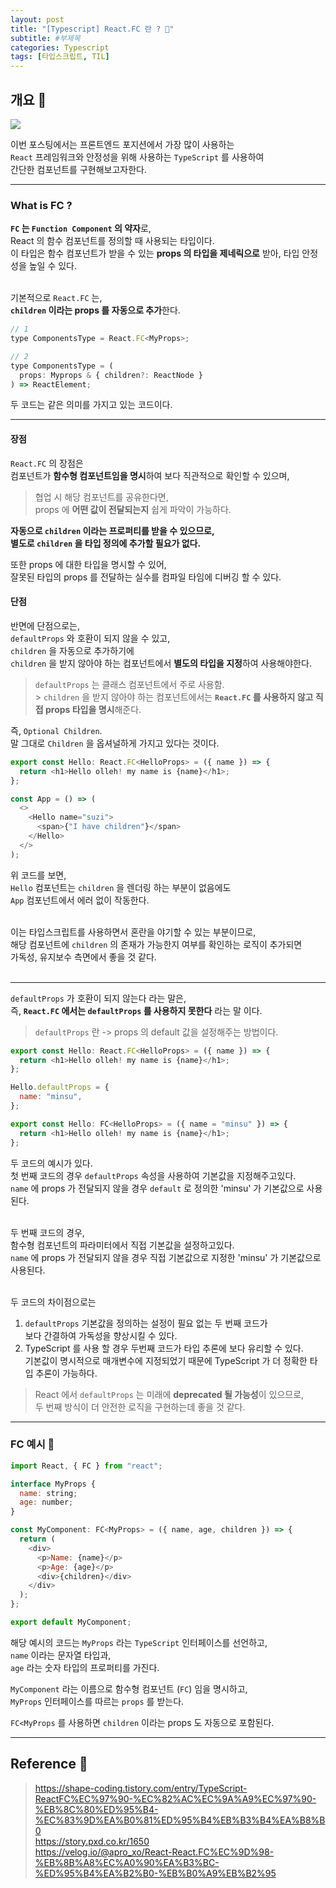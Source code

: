 ```yaml
---
layout: post
title: "[Typescript] React.FC 란 ? 💨"
subtitle: #부제목
categories: Typescript
tags: [타입스크립트, TIL]
---
```


## 개요 👋

![](https://img1.daumcdn.net/thumb/R1280x0/?scode=mtistory2&fname=https%3A%2F%2Fblog.kakaocdn.net%2Fdn%2FDpEA7%2FbtssbloU1Dh%2F5aq6cz8wT8tASAsFeLzFh1%2Fimg.jpg)

이번 포스팅에서는 프론트엔드 포지션에서 가장 많이 사용하는<bR>
`React` 프레임워크와 안정성을 위해 사용하는 `TypeScript` 를 사용하여<br>
간단한 컴포넌트를 구현해보고자한다.

---

### What is FC ?

**`FC` 는 `Function Component` 의 약자**로,<bR>
React 의 함수 컴포넌트를 정의할 때 사용되는 타입이다.<br>
이 타입은 함수 컴포넌트가 받을 수 있는 **props 의 타입을 제네릭으로** 받아, 타입 안정성을 높일 수 있다.<Br><br>

기본적으로 `React.FC` 는,<br>
**`children` 이라는 props 를 자동으로 추가**한다.

```javascript
// 1
type ComponentsType = React.FC<MyProps>;

// 2
type ComponentsType = (
  props: Myprops & { children?: ReactNode }
) => ReactElement;
```

두 코드는 같은 의미를 가지고 있는 코드이다.

---

#### 장점

`React.FC` 의 장점은<br>
컴포넌트가 **함수형 컴포넌트임을 명시**하여 보다 직관적으로 확인할 수 있으며,<br>

> 협업 시 해당 컴포넌트를 공유한다면,<br>
> props 에 **어떤 값이 전달되는지** 쉽게 파악이 가능하다.

**자동으로 `children` 이라는 프로퍼티를 받을 수 있으므로,**<br>
**별도로 `children` 을 타입 정의에 추가할 필요가 없다.**<Br>

또한 props 에 대한 타입을 명시할 수 있어,<br>
잘못된 타입의 props 를 전달하는 실수를 컴파일 타임에 디버깅 할 수 있다.<br>

#### 단점

반면에 단점으로는,<br>
`defaultProps` 와 호환이 되지 않을 수 있고,<br>
`children` 을 자동으로 추가하기에<br>
`children` 을 받지 않아야 하는 컴포넌트에서 **별도의 타입을 지정**하여 사용해야한다.

> `defaultProps` 는 클래스 컴포넌트에서 주로 사용함.<br> > `children` 을 받지 않아야 하는 컴포넌트에서는 **`React.FC` 를 사용하지 않고 직접 props 타입을 명시**해준다.

즉, `Optional Children`.<br>
말 그대로 `Children` 을 옵셔널하게 가지고 있다는 것이다.

```javascript
export const Hello: React.FC<HelloProps> = ({ name }) => {
  return <h1>Hello olleh! my name is {name}</h1>;
};

const App = () => (
  <>
    <Hello name="suzi">
      <span>{"I have children"}</span>
    </Hello>
  </>
);
```

위 코드를 보면,<bR>
`Hello` 컴포넌트는 `children` 을 렌더링 하는 부분이 없음에도<br>
`App` 컴포넌트에서 에러 없이 작동한다.<br><br>

이는 타입스크립트를 사용하면서 혼란을 야기할 수 있는 부분이므로,<br>
해당 컴포넌트에 `children` 의 존재가 가능한지 여부를 확인하는 로직이 추가되면<br>
가독성, 유지보수 측면에서 좋을 것 같다.<Br><br>

---

`defaultProps` 가 호환이 되지 않는다 라는 말은,<br>
즉, **`React.FC` 에서는 `defaultProps` 를 사용하지 못한다** 라는 말 이다.

> `defaultProps` 란 -> props 의 default 값을 설정해주는 방법이다.

```javascript
export const Hello: React.FC<HelloProps> = ({ name }) => {
  return <h1>Hello olleh! my name is {name}</h1>;
};

Hello.defaultProps = {
  name: "minsu",
};
```

```javascript
export const Hello: FC<HelloProps> = ({ name = "minsu" }) => {
  return <h1>Hello olleh! my name is {name}</h1>;
};
```

두 코드의 예시가 있다.<br>
첫 번째 코드의 경우 `defaultProps` 속성을 사용하여 기본값을 지정해주고있다.<bR>
`name` 에 props 가 전달되지 않을 경우 `default` 로 정의한 'minsu' 가 기본값으로 사용된다.<br><br>

두 번째 코드의 경우,<br>
함수형 컴포넌트의 파라미터에서 직접 기본값을 설정하고있다.<br>
`name` 에 props 가 전달되지 않을 경우 직접 기본값으로 지정한 'minsu' 가 기본값으로 사용된다.<br><br>

두 코드의 차이점으로는<br>

1. `defaultProps` 기본값을 정의하는 설정이 필요 없는 두 번째 코드가<br>
   보다 간결하여 가독성을 향상시킬 수 있다.<br>
2. TypeScript 를 사용 할 경우 두번째 코드가 타입 추론에 보다 유리할 수 있다.<br>
   기본값이 명시적으로 매개변수에 지정되었기 때문에 TypeScript 가 더 정확한 타입 추론이 가능하다.

> React 에서 `defaultProps` 는 미래에 **deprecated 될 가능성**이 있으므로,<br>
> 두 번째 방식이 더 안전한 로직을 구현하는데 좋을 것 같다.

---

### FC 예시 💾

```javascript
import React, { FC } from "react";

interface MyProps {
  name: string;
  age: number;
}

const MyComponent: FC<MyProps> = ({ name, age, children }) => {
  return (
    <div>
      <p>Name: {name}</p>
      <p>Age: {age}</p>
      <div>{children}</div>
    </div>
  );
};

export default MyComponent;
```

해당 예시의 코드는 `MyProps` 라는 `TypeScript` 인터페이스를 선언하고,<br>
`name` 이라는 문자열 타입과,<br>
`age` 라는 숫자 타입의 프로퍼티를 가진다.<br>

`MyComponent` 라는 이름으로 함수형 컴포넌트 (`FC`) 임을 명시하고,<br>
`MyProps` 인터페이스를 따르는 `props` 를 받는다.<br>

`FC<MyProps` 를 사용하면 `children` 이라는 props 도 자동으로 포함된다.

---

## Reference 🌊

> <https://shape-coding.tistory.com/entry/TypeScript-ReactFC%EC%97%90-%EC%82%AC%EC%9A%A9%EC%97%90-%EB%8C%80%ED%95%B4-%EC%83%9D%EA%B0%81%ED%95%B4%EB%B3%B4%EA%B8%B0><br><https://story.pxd.co.kr/1650><br><https://velog.io/@apro_xo/React-React.FC%EC%9D%98-%EB%8B%A8%EC%A0%90%EA%B3%BC-%ED%95%B4%EA%B2%B0-%EB%B0%A9%EB%B2%95>
